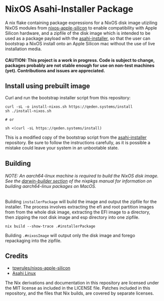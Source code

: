 # NixOS Asahi-Installer Package

A nix flake containing package expressions for a NixOS disk image utiziling NixOS modules from [nixos-apple-silicon](https://github.com/tpwrules/nixos-apple-silicon) to enable compatibility with Apple Silicon hardware, and a zipfile of the disk image which is intended to be used as a package payload with the [asahi-installer](https://github.com/asahilinux/asahi-installer), so that the user can bootstrap a NixOS install onto an Apple Silicon mac without the use of live installation media. 

#### CAUTION: This project is a work in progress. Code is subject to change, packages probably are not stable enough for use on non-test machines (yet). Contributions and issues are appreciated.

## Install using prebuilt image

Curl and run the bootstrap installer script from this repository:
```shell
curl -sL -o install-nixos.sh https://qeden.systems/install
sh ./install-nixos.sh

# or

sh <(curl -sL https://qeden.systems/install)
```

This is a modified copy of the bootstrap script from the [asahi-installer](https://github.com/asahilinux/asahi-installer) repository. Be sure to follow the instructions carefully, as it is possible a mistake could leave your system in an unbootable state.

## Building
###### NOTE: An aarch64-linux machine is required to build the NixOS disk image. See the [darwin-builder section](https://nixos.org/manual/nixpkgs/stable/#sec-darwin-builder) of the nixpkgs manual for information on building aarch64-linux packages on MacOS.

Building `installerPackage` will build the image and output the zipfile for the installer. The process involves extracting the efi and root partition images from from the whole disk image, extracting the EFI image to a directory, then zipping the root disk image and esp directory into one zipfile.
```shell
nix build --show-trace .#installerPackage
```

Building `.#nixosImage` will output only the disk image and forego repackaging into the zipfile.

## Credits

- [tpwrules/nixos-apple-silicon](https://github.com/tpwrules/nixos-apple-silicon)
- [Asahi Linux](https://github.com/asahilinux)

The Nix derivations and documentation in this repository are licensed under the MIT license as included in the LICENSE file. Patches included in this repository, and the files that Nix builds, are covered by separate licenses.

